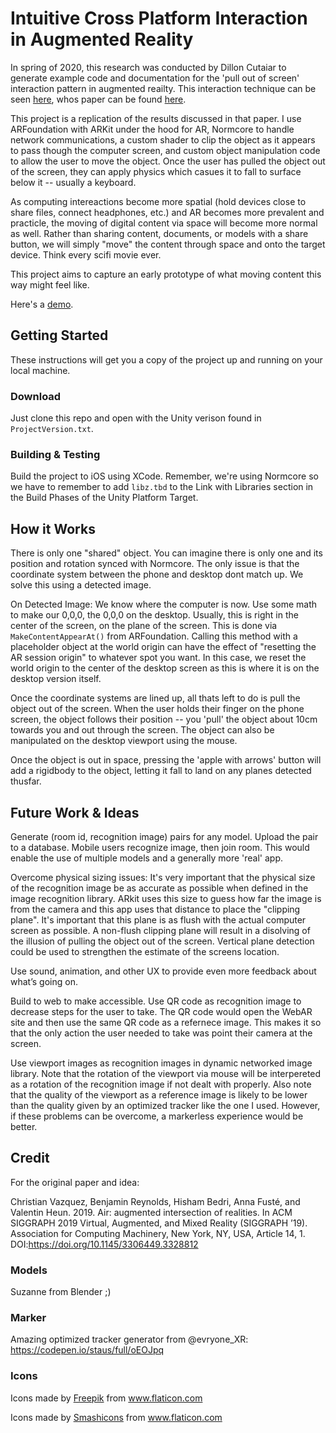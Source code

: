 # Intuitive Cross Platform Interaction in Augmented Reality
In spring of 2020, this research was conducted by Dillon Cutaiar to generate example code and documentation for the 'pull out of screen' interaction pattern in augmented reailty. This interaction technique can be seen [here](https://twitter.com/ptcrealitylab/status/1154375767956119554?lang=en), whos paper can be found [here](https://dl.acm.org/doi/10.1145/3306449.3328812).

This project is a replication of the results discussed in that paper. I use ARFoundation with ARKit under the hood for AR, Normcore to handle network communications, a custom shader to clip the object as it appears to pass though the computer screen, and custom object manipulation code to allow the user to move the object. Once the user has pulled the object out of the screen, they can apply physics which casues it to fall to surface below it -- usually a keyboard.

As computing intereactions become more spatial (hold devices close to share files, connect headphones, etc.) and AR becomes more prevalent and practicle, the moving of digital content via space will become more normal as well. Rather than sharing content, documents, or models with a share button, we will simply "move" the content through space and onto the target device. Think every scifi movie ever.

This project aims to capture an early prototype of what moving content this way might feel like.

Here's a [demo](https://youtu.be/AGNKFUgsUr4).

## Getting Started
These instructions will get you a copy of the project up and running on your local machine. 

### Download
Just clone this repo and open with the Unity verison found in `ProjectVersion.txt`.

### Building & Testing
Build the project to iOS using XCode. Remember, we're using Normcore so we have to remember to add `libz.tbd` to the Link with Libraries section in the Build Phases of the Unity Platform Target.

## How it Works
There is only one "shared" object. You can imagine there is only one and its position and rotation synced with Normcore. The only issue is that the coordinate system between the phone and desktop dont match up. We solve this using a detected image.

On Detected Image:
We know where the computer is now. Use some math to make our 0,0,0, the 0,0,0 on the desktop. Usually, this is right in the center of the screen, on the plane of the screen. This is done via `MakeContentAppearAt()` from ARFoundation. Calling this method with a placeholder object at the world origin can have the effect of "resetting the AR session origin" to whatever spot you want. In this case, we reset the world origin to the center of the desktop screen as this is where it is on the desktop version itself.

Once the coordinate systems are lined up, all thats left to do is pull the object out of the screen. When the user holds their finger on the phone screen, the object follows their position -- you 'pull' the object about 10cm towards you and out through the screen. The object can also be manipulated on the desktop viewport using the mouse.

Once the object is out in space, pressing the 'apple with arrows' button will add a rigidbody to the object, letting it fall to land on any planes detected thusfar.

## Future Work & Ideas

Generate (room id, recognition image) pairs for any model. Upload the pair to a database. Mobile users recognize image, then join room. This would enable the use of multiple models and a generally more 'real' app.

Overcome physical sizing issues: It's very important that the physical size of the recognition image be as accurate as possible when defined in the image recognition library. ARkit uses this size to guess how far the image is from the camera and this app uses that distance to place the "clipping plane". It's important that this plane is as flush with the actual computer screen as possible. A non-flush clipping plane will result in a disolving of the illusion of pulling the object out of the screen. Vertical plane detection could be used to strengthen the estimate of the screens location.

Use sound, animation, and other UX to provide even more feedback about what’s going on.

Build to web to make accessible. Use QR code as recognition image to decrease steps for the user to take. The QR code would open the WebAR site and then use the same QR code as a refernece image. This makes it so that the only action the user needed to take was point their camera at the screen.

Use viewport images as recognition images in dynamic networked image library. Note that the rotation of the viewport via mouse will be interpereted as a rotation of the recognition image if not dealt with properly. Also note that the quality of the viewport as a reference image is likely to be lower than the quality given by an optimized tracker like the one I used. However, if these problems can be overcome, a markerless experience would be better.

## Credit

For the original paper and idea:

Christian Vazquez, Benjamin Reynolds, Hisham Bedri, Anna Fusté, and Valentin Heun. 2019. Air: augmented intersection of realities. In ACM SIGGRAPH 2019 Virtual, Augmented, and Mixed Reality (SIGGRAPH ’19). Association for Computing Machinery, New York, NY, USA, Article 14, 1. DOI:https://doi.org/10.1145/3306449.3328812


### Models
Suzanne from Blender ;)

### Marker
Amazing optimized tracker generator from @evryone_XR:
https://codepen.io/staus/full/oEOJpq

### Icons
<div>Icons made by <a href="https://www.flaticon.com/authors/freepik" title="Freepik">Freepik</a> from <a href="https://www.flaticon.com/" title="Flaticon">www.flaticon.com</a></div>

Icons made by <a href="https://www.flaticon.com/authors/smashicons" title="Smashicons">Smashicons</a> from <a href="https://www.flaticon.com/" title="Flaticon"> www.flaticon.com</a>